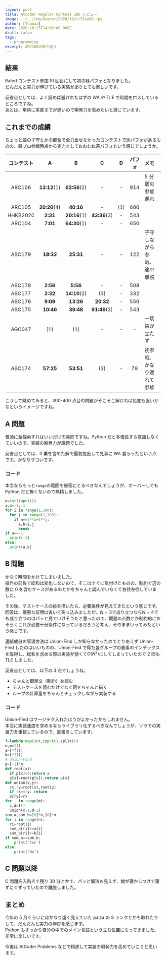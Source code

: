 ```yaml
---
layout: post
title: AtCoder Regular Contest 106 レビュー
image: ../../img/header/2020/10/cc51ee69.jpg
author: [Thanai]
date: 2020-10-25T14:00:00.000Z
draft: false
tags:
  - programming
excerpt: ARC106の振り返り
---
```


## 結果

Rated コンテスト参加 10 回目にして初の緑パフォとなりました。  
だんだんと実力が伸びている実感がありとても楽しいです。

反省点としては、よく読めば避けれたはずの WA や TLE で時間をロスしているところですね。  
あとは、単純に実装までが遅いので瞬発力を高めたいと感じています。

## これまでの成績

ちょっと娘の子守とかの都合で全力出せなかったコンテストで灰パフォがあるものの、競プロ参戦時点から実力としておおむね茶パフォという感じでしょうか。

| コンテスト |      A       |      B       |      C       |  D  | パフォ | メモ                       |
| :--------: | :----------: | :----------: | :----------: | :-: | :----: | :------------------------- |
|   ARC106   | **13:12**(1) | **62:56**(2) |      -       |  -  |  914   | 5 分弱の参加遅れ           |
|   ARC105   | **20:20**(4) |  **40:16**   |      -       | (1) |  600   |                            |
|  HHKB2020  |   **2:31**   | **20:16**(1) | **43:36**(3) |  -  |  543   |                            |
|   ARC104   |   **7:01**   | **64:30**(1) |      -       |  -  |  650   |                            |
|   ABC179   |  **18:32**   |  **25:31**   |      -       |  -  |  122   | 子守しながら参戦、途中離脱 |
|   ABC178   |   **2:56**   |   **5:56**   |      -       |  -  |  508   |                            |
|   ABC177   |   **2:32**   | **14:10**(2) |     (3)      |  -  |  332   |                            |
|   ABC176   |   **9:09**   |  **13:26**   |  **20:32**   |  -  |  550   |                            |
|   ABC175   |  **10:46**   |  **39:48**   | **91:49**(3) |  -  |  543   |                            |
|   AGC047   |     (1)      |     (1)      |      -       |  -  |   -    | 一切歯が立たず             |
|   ABC174   |  **57:25**   |  **53:51**   |     (3)      |  -  |   79   | 初参戦、かなり遅れて参加   |

こうして眺めてみると、300-400 点台の問題がそこそこ解ければ色変も近いかなというイメージですね。

## A 問題

普通に全探索すればいいだけの易問ですね。Python だと多倍長すら意識しなくていいので、実装の瞬発力が課題でした。

反省点としては、0 乗を含めた解で最初提出して見事に WA 食らったという点です。かなりザコいです。

### コード

本当ならもっと`range`の範囲を厳密にとるべきなんでしょうが、オーバーしても Python だと怖くないので無精しました。

```py
n=int(input())
a,b=-1,-1
for i in range(1,100):
  for j in range(1,100):
    if n==3**i+5**j:
      a,b=i,j
      break
if a==-1:
  print(-1)
else:
  print(a,b)
```

## B 問題

かなり時間をかけてしまいました。  
操作の前後で総和は変化しないので、そこはすぐに気付けたものの、制約で辺の数に 0 を含むケースがあるのとかをちゃんと読んでいなくて右往左往していました。

その後、テストケースの絵を描いたら、必要条件が見えてきたという感じです。
回答は、厳密な証明は省いて突っ込みましたが、$N=3$で成り立つなら$N=4$でも成り立つのはパッと見でいけそうだと思ったので、問題の点数とか制約的におそらくこれが必要十分条件になっているだろうと考え、そのままいってみたという感じです。

連結成分の管理方法は Union-Find しか知らなかったのでとりあえず Union-Find したのはいいものの、Union-Find で得た各グループの要素のインデックスを取得し、総和を求める際の実装が弱くて$O(N^2)$にしてしまっていたので 2 回も TLE しました。

反省点としては、以下の 3 点でしょうね。

- ちゃんと問題文（制約）を読む
- テストケースを読むだけでなく図をちゃんと描く
- ループの計算量をちゃんとチェックしながら実装する

### コード

Union-Find はマージテク入れたほうがよかったかもしれません。  
本当に実装速度を求めるならライブラリ化するべきなんでしょうが、ソラでの実装力を重視しているので、直書きしています。

```py
f=lambda:map(int,input().split())
n,m=f()
a=[*f()]
b=[*f()]
# Union-Find
p=[-1]*n
def root(x):
  if p[x]<0:return x
  p[x]=root(p[x]);return p[x]
def union(x,y):
  rx,ry=root(x),root(y)
  if rx==ry: return
  p[ry]=rx
for _ in range(m):
  c,d=f()
  union(c-1,d-1)
sum_a,sum_b=[0]*n,[0]*n
for i in range(n):
  ri=root(i)
  sum_a[ri]+=a[i]
  sum_b[ri]+=b[i]
if sum_a==sum_b:
    print('Yes')
else:
    print('No')
```

## C 問題以降

C 問題突入時点で残り 30 分とかで、パッと解法も見えず、娘が寝かしつけで寝ずにぐずっていたので離脱しました。

## まとめ

今年の 5 月ぐらいにはかなり遠く見えていた paiza の S ランクとかも取れたりして、だんだんと実力の伸びを感じます。  
Python もすっかり自分の中でのメイン言語という立ち位置になってきました。非常に楽しいです。

今後は AtCoder Problems などで精進して実装の瞬発力を高めていこうと思います。
